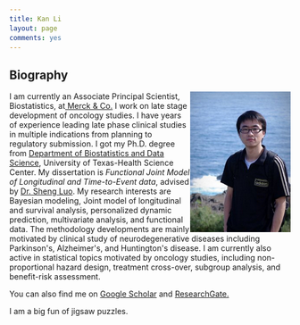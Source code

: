 ```yaml
---
title: Kan Li
layout: page
comments: yes
---
```

## Biography

<img align="right" src="image/avatar.jpg">

I am currently an Associate Principal Scientist, Biostatistics, at<a href="http://www.merck.com/index.html/" target="_blank"> Merck & Co.</a> I work on late stage development of oncology studies. I have years of experience leading late phase clinical studies in multiple indications from planning to regulatory submission. I got my Ph.D. degree from <a href="https://sph.uth.edu/divisions/biostatistics/" target="_blank">Department of Biostatistics and Data Science</a>, University of Texas-Health Science Center. My dissertation is *Functional Joint Model of Longitudinal and Time-to-Event data*, advised by <a href="https://scholars.duke.edu/person/sheng.luo" target="_blank">Dr. Sheng Luo</a>. My research interests are Bayesian modeling, Joint model of longitudinal and survival analysis, personalized dynamic prediction, multivariate analysis, and functional data. The methodology developments are mainly motivated by clinical study of neurodegenerative diseases including Parkinson's, Alzheimer's, and Huntington's disease. I am currently also active in statistical topics motivated by oncology studies, including non-proportional hazard design, treatment cross-over, subgroup analysis, and benefit-risk assessment.

You can also find me on <a href="https://scholar.google.com/citations?user=sHHdXr8AAAAJ&hl=en6" target="_blank"> Google Scholar</a> and  <a href="https://www.researchgate.net/profile/Kan_Li9?ev=hdr_xprf" target="_blank"> ResearchGate.</a><br>

I am a big fun of jigsaw puzzles. 



